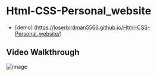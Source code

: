 # Html-CSS-Personal_website
* [demo] (https://loserbirdman5566.github.io/Html-CSS-Personal_website/)
## Video Walkthrough
![image](https://github.com/Loserbirdman5566/Html-CSS-Personal_website/blob/master/Html%E3%80%81Css-Personal_Website.gif)
